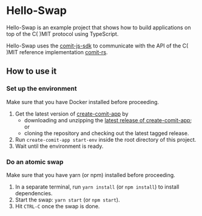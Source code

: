 # Hello-Swap

Hello-Swap is an example project that shows how to build applications on top of the C( )MIT protocol using TypeScript.

Hello-Swap uses the [comit-js-sdk](https://github.com/comit-network/comit-js-sdk) to communicate with the API of the C( )MIT reference implementation [comit-rs](https://github.com/comit-network/comit-rs).

## How to use it

### Set up the environment

Make sure that you have Docker installed before proceeding.

1. Get the latest version of [create-comit-app](https://github.com/comit-network/create-comit-app) by
    - downloading and unzipping the [latest release of create-comit-app](https://github.com/comit-network/create-comit-app/releases); or
    - cloning the repository and checking out the latest tagged release.
2. Run `create-comit-app start-env` inside the root directory of this project.
3. Wait until the environment is ready.

### Do an atomic swap

Make sure that you have yarn (or npm) installed before proceeding.

1. In a separate terminal, run `yarn install` (or `npm install`) to install dependencies.
2. Start the swap: `yarn start` (or `npm start`).
3. Hit `CTRL-C` once the swap is done.
